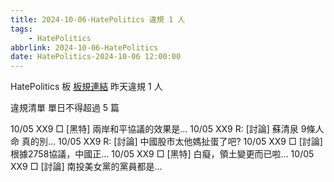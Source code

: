 ```yaml
---
title: 2024-10-06-HatePolitics 違規 1 人
tags:
    - HatePolitics
abbrlink: 2024-10-06-HatePolitics
date: HatePolitics-2024-10-06 12:00:00
---
```

HatePolitics 板 [板規連結](https://www.ptt.cc/bbs/HatePolitics/M.1617115262.A.D60.html)
昨天違規 1 人
<!-- more -->

違規清單
單日不得超過 5 篇

10/05 XX9 □ [黑特] 兩岸和平協議的效果是…
10/05 XX9 R: [討論] 蘇清泉 9條人命 真的別…
10/05 XX9 R: [討論] 中國股市太他媽扯蛋了吧?
10/05 XX9 □ [討論] 根據2758協議，中國正…
10/05 XX9 □ [黑特] 白癡，領土變更而已啦…
10/05 XX9 □ [討論] 南投美女黨的黨員都是…